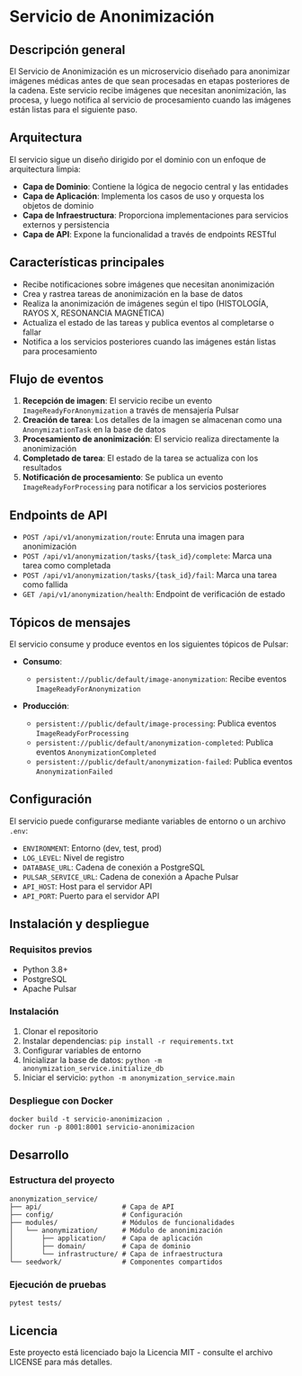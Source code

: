 # Servicio de Anonimización

## Descripción general

El Servicio de Anonimización es un microservicio diseñado para anonimizar imágenes médicas antes de que sean procesadas en etapas posteriores de la cadena. Este servicio recibe imágenes que necesitan anonimización, las procesa, y luego notifica al servicio de procesamiento cuando las imágenes están listas para el siguiente paso.

## Arquitectura

El servicio sigue un diseño dirigido por el dominio con un enfoque de arquitectura limpia:

- **Capa de Dominio**: Contiene la lógica de negocio central y las entidades
- **Capa de Aplicación**: Implementa los casos de uso y orquesta los objetos de dominio
- **Capa de Infraestructura**: Proporciona implementaciones para servicios externos y persistencia
- **Capa de API**: Expone la funcionalidad a través de endpoints RESTful

## Características principales

- Recibe notificaciones sobre imágenes que necesitan anonimización
- Crea y rastrea tareas de anonimización en la base de datos
- Realiza la anonimización de imágenes según el tipo (HISTOLOGÍA, RAYOS X, RESONANCIA MAGNÉTICA)
- Actualiza el estado de las tareas y publica eventos al completarse o fallar
- Notifica a los servicios posteriores cuando las imágenes están listas para procesamiento

## Flujo de eventos

1. **Recepción de imagen**: El servicio recibe un evento `ImageReadyForAnonymization` a través de mensajería Pulsar
2. **Creación de tarea**: Los detalles de la imagen se almacenan como una `AnonymizationTask` en la base de datos
3. **Procesamiento de anonimización**: El servicio realiza directamente la anonimización
4. **Completado de tarea**: El estado de la tarea se actualiza con los resultados
5. **Notificación de procesamiento**: Se publica un evento `ImageReadyForProcessing` para notificar a los servicios posteriores

## Endpoints de API

- `POST /api/v1/anonymization/route`: Enruta una imagen para anonimización
- `POST /api/v1/anonymization/tasks/{task_id}/complete`: Marca una tarea como completada
- `POST /api/v1/anonymization/tasks/{task_id}/fail`: Marca una tarea como fallida
- `GET /api/v1/anonymization/health`: Endpoint de verificación de estado

## Tópicos de mensajes

El servicio consume y produce eventos en los siguientes tópicos de Pulsar:

- **Consumo**:
  - `persistent://public/default/image-anonymization`: Recibe eventos `ImageReadyForAnonymization`

- **Producción**:
  - `persistent://public/default/image-processing`: Publica eventos `ImageReadyForProcessing`
  - `persistent://public/default/anonymization-completed`: Publica eventos `AnonymizationCompleted`
  - `persistent://public/default/anonymization-failed`: Publica eventos `AnonymizationFailed`

## Configuración

El servicio puede configurarse mediante variables de entorno o un archivo `.env`:

- `ENVIRONMENT`: Entorno (dev, test, prod)
- `LOG_LEVEL`: Nivel de registro
- `DATABASE_URL`: Cadena de conexión a PostgreSQL
- `PULSAR_SERVICE_URL`: Cadena de conexión a Apache Pulsar
- `API_HOST`: Host para el servidor API
- `API_PORT`: Puerto para el servidor API

## Instalación y despliegue

### Requisitos previos
- Python 3.8+
- PostgreSQL
- Apache Pulsar

### Instalación

1. Clonar el repositorio
2. Instalar dependencias: `pip install -r requirements.txt`
3. Configurar variables de entorno
4. Inicializar la base de datos: `python -m anonymization_service.initialize_db`
5. Iniciar el servicio: `python -m anonymization_service.main`

### Despliegue con Docker

```
docker build -t servicio-anonimizacion .
docker run -p 8001:8001 servicio-anonimizacion
```

## Desarrollo

### Estructura del proyecto

```
anonymization_service/
├── api/                    # Capa de API
├── config/                 # Configuración
├── modules/                # Módulos de funcionalidades
│   └── anonymization/      # Módulo de anonimización
│       ├── application/    # Capa de aplicación
│       ├── domain/         # Capa de dominio
│       └── infrastructure/ # Capa de infraestructura
└── seedwork/               # Componentes compartidos
```

### Ejecución de pruebas

```
pytest tests/
```

## Licencia

Este proyecto está licenciado bajo la Licencia MIT - consulte el archivo LICENSE para más detalles.
